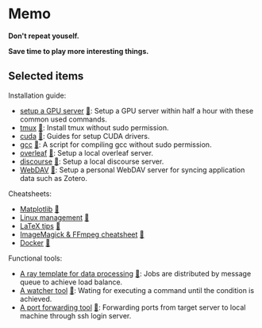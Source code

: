 # Memo

**Don't repeat youself.**

**Save time to play more interesting things.**

## Selected items

Installation guide:

- [setup a GPU server](https://github.com/hughplay/memo/blob/master/scripts/prepare_dl.sh) [:memo:](https://github.com/hughplay/memo/edit/master/scripts/prepare_dl.sh): Setup a GPU server within half a hour with these common used commands.
- [tmux](https://github.com/hughplay/memo/blob/master/scripts/ubuntu/install-tmux.sh) [:memo:](https://github.com/hughplay/memo/edit/master/scripts/ubuntu/install-tmux.sh): Install tmux without sudo permission.
- [cuda](https://github.com/hughplay/memo/blob/master/scripts/centos/install-cuda.sh) [:memo:](https://github.com/hughplay/memo/edit/master/scripts/centos/install-cuda.sh): Guides for setup CUDA drivers.
- [gcc](https://github.com/hughplay/memo/blob/master/scripts/centos/install-gcc.sh) [:memo:](https://github.com/hughplay/memo/edit/master/scripts/centos/install-gcc.sh): A script for compiling gcc without sudo permission.
- [overleaf](https://github.com/hughplay/memo/blob/master/scripts/ubuntu/install_overleaf.sh) [:memo:](https://github.com/hughplay/memo/edit/master/scripts/ubuntu/install_overleaf.sh): Setup a local overleaf server.
- [discourse](https://github.com/hughplay/memo/blob/master/scripts/ubuntu/install_discourse.sh) [:memo:](https://github.com/hughplay/memo/edit/master/scripts/ubuntu/install_discourse.sh): Setup a local discourse server.
- [WebDAV](https://github.com/hughplay/memo/blob/master/scripts/ubuntu/install-webdav.sh) [:memo:](https://github.com/hughplay/memo/edit/master/scripts/ubuntu/install-webdav.sh): Setup a personal WebDAV server for syncing application data such as Zotero.

Cheatsheets:

- [Matplotlib](https://github.com/hughplay/memo/blob/master/code/snippet/drawing/notebook.py) [:memo:](https://github.com/hughplay/memo/edit/master/code/snippet/drawing/notebook.py)
- [Linux management](https://github.com/hughplay/memo/blob/master/code/snippet/system.sh) [:memo:](https://github.com/hughplay/memo/edit/master/code/snippet/system.sh)
- [LaTeX tips](https://github.com/hughplay/memo/blob/master/code/snippet/latex.tex) [:memo:](https://github.com/hughplay/memo/edit/master/code/snippet/latex.tex)
- [ImageMagick & FFmpeg cheatsheet](https://github.com/hughplay/memo/blob/master/code/snippet/imagemagick_ffmpeg.sh) [:memo:](https://github.com/hughplay/memo/edit/master/code/snippet/imagemagick_ffmpeg.sh)
- [Docker](https://github.com/hughplay/memo/blob/master/scripts/docker.sh) [:memo:](https://github.com/hughplay/memo/edit/master/scripts/docker.sh)

Functional tools:

- [A ray template for data processing](https://github.com/hughplay/memo/blob/master/code/startup/ray/run.py) [:memo:](https://github.com/hughplay/memo/edit/master/code/startup/ray/run.py): Jobs are distributed by message queue to achieve load balance.
- [A watcher tool](https://github.com/hughplay/memo/blob/master/code/snippet/watcher.py) [:memo:](https://github.com/hughplay/memo/edit/master/code/snippet/watcher.py): Wating for executing a command until the condition is achieved.
- [A port forwarding tool](https://github.com/hughplay/memo/blob/master/scripts/port-forward.sh) [:memo:](https://github.com/hughplay/memo/edit/master/scripts/port-forward.sh): Forwarding ports from target server to local machine through ssh login server.
